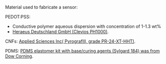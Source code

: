 Material used to fabricate a sensor:

PEDOT:PSS:
- Conductive polymer aqueous dispersion with concentration of 1-1.3 wt% 
- [Heraeus Deutschland GmbH (Clevios PH1000)](https://www.heraeus.com/en/hep/products_hep/clevios/clevios_prod/clevios_1.html).


CNFs: [Applied Sciences Inc( PyrografIII, grade PR-24-XT-HHT)](http://test.apsci.com/?page_id=19).

PDMS: [PDMS elastomer kit with base/curing agents (Sylgard 184) was from Dow Corning](https://krayden.com/dow-corning-184-sylgard-silicone-elastomer-kit/).
